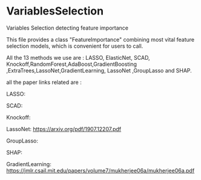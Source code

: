# VariablesSelection
Variables Selection detecting feature importance

This file provides a class "FeatureImportance" combining most vital feature selection models, which is convenient for users to call.

All the 13 methods we use are : LASSO, ElasticNet, SCAD, Knockoff,RandomForest,AdaBoost,GradientBoosting ,ExtraTrees,LassoNet,GradientLearning,  LassoNet ,GroupLasso and SHAP.

all the paper links related are : 

LASSO:

SCAD:

Knockoff:

LassoNet: https://arxiv.org/pdf/1907.12207.pdf

GroupLasso:

SHAP:

GradientLearning:  https://jmlr.csail.mit.edu/papers/volume7/mukherjee06a/mukherjee06a.pdf
